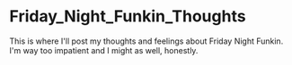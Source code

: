# Friday_Night_Funkin_Thoughts
This is where I'll post my thoughts and feelings about Friday Night Funkin. \
I'm way too impatient and I might as well, honestly.
